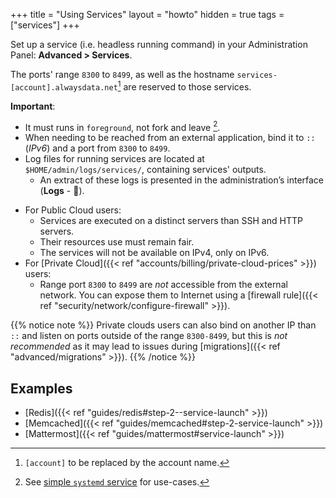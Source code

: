 +++
title = "Using Services"
layout = "howto"
hidden = true
tags = ["services"]
+++

Set up a service (i.e. headless running command) in your Administration Panel: **Advanced > Services**.

The ports' range `8300` to `8499`, as well as the hostname `services-[account].alwaysdata.net`[^1] are reserved to those services.

**Important**:

- It must runs in `foreground`, not fork and leave [^2].
- When needing to be reached from an external application, bind it to `::` (_IPv6_) and a port from `8300` to `8499`.
- Log files for running services are located at `$HOME/admin/logs/services/`, containing services' outputs.
	- An extract of these logs is presented in the administration’s interface (**Logs** - 📄).
* For Public Cloud users:
  - Services are executed on a distinct servers than SSH and HTTP servers.
  - Their resources use must remain fair.
  - The services will not be available on IPv4, only on IPv6.
* For [Private Cloud]({{< ref "accounts/billing/private-cloud-prices" >}}) users:
	- Range port `8300` to `8499` are *not* accessible from the external network. You can expose them to Internet using a [firewall rule]({{< ref "security/network/configure-firewall" >}}).

{{% notice note %}}
Private clouds users can also bind on another IP than `::` and listen on ports outside of the range `8300-8499`, but this is *not recommended* as it may lead to issues during [migrations]({{< ref "advanced/migrations" >}}).
{{% /notice %}}

## Examples

- [Redis]({{< ref "guides/redis#step-2--service-launch" >}})
- [Memcached]({{< ref "guides/memcached#step-2-service-launch" >}})
- [Mattermost]({{< ref "guides/mattermost#service-launch" >}})

[^1]: `[account]` to be replaced by the account name.
[^2]: See [simple `systemd` service](https://www.freedesktop.org/software/systemd/man/systemd.service.html#Type=) for use-cases.
